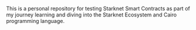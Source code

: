 This is a personal repository for testing Starknet Smart Contracts as part of my journey learning and diving into the Starknet Ecosystem and Cairo programming language.